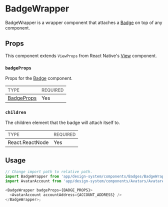 # BadgeWrapper

BadgeWrapper is a wrapper component that attaches a [Badge](./Badge/Badge.tsx) on top of any component.

## Props

This component extends `ViewProps` from React Native's [View](https://reactnative.dev/docs/view) component.

### `badgeProps`

Props for the [Badge](../Badge/Badge.tsx) component.

| <span style="color:gray;font-size:14px">TYPE</span> | <span style="color:gray;font-size:14px">REQUIRED</span> |
| :-------------------------------------------------- | :------------------------------------------------------ |
| [BadgeProps](../Badge/Badge.types.ts)                                           | Yes                                                     |

### `children`

The children element that the badge will attach itself to.

| <span style="color:gray;font-size:14px">TYPE</span> | <span style="color:gray;font-size:14px">REQUIRED</span> |
| :-------------------------------------------------- | :------------------------------------------------------ |
| React.ReactNode                                     | Yes                                                     |

## Usage

```javascript
// Change import path to relative path.
import BadgeWrapper from 'app/design-system/components/Badges/BadgeWrapper';
import AvatarAccount from 'app/design-system/components/Avatars/AvatarAccount';

<BadgeWrapper badgeProps={BADGE_PROPS}>
  <AvatarAccount accountAddress={ACCOUNT_ADDRESS} />
</BadgeWrapper>;
```
